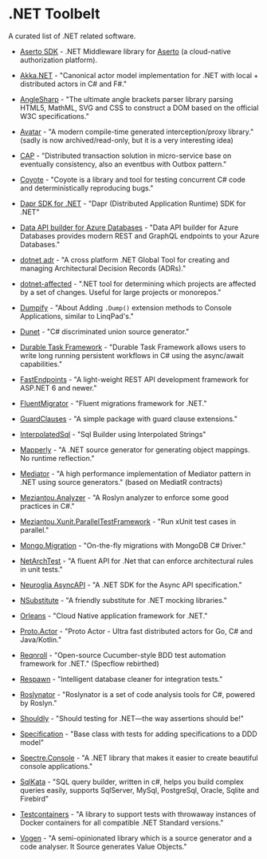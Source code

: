 # .NET Toolbelt

A curated list of .NET related software.

* [Aserto SDK](https://github.com/aserto-dev/aserto-dotnet) - .NET Middleware library for [Aserto](https://docs.aserto.com/docs) (a cloud-native authorization platform).

* [Akka.NET](https://github.com/akkadotnet/akka.net) - "Canonical actor model implementation for .NET with local + distributed actors in C# and F#."

* [AngleSharp](https://github.com/AngleSharp/AngleSharp) - "The ultimate angle brackets parser library parsing HTML5, MathML, SVG and CSS to construct a DOM based on the official W3C specifications."

* [Avatar](https://github.com/devlooped/avatar) - "A modern compile-time generated interception/proxy library." (sadly is now archived/read-only, but it is a very interesting idea)

* [CAP](https://github.com/dotnetcore/CAP) - "Distributed transaction solution in micro-service base on eventually consistency, also an eventbus with Outbox pattern."

* [Coyote](https://github.com/microsoft/coyote/) - "Coyote is a library and tool for testing concurrent C# code and deterministically reproducing bugs."

* [Dapr SDK for .NET](https://github.com/dapr/dotnet-sdk) - "Dapr (Distributed Application Runtime) SDK for .NET"

* [Data API builder for Azure Databases](https://github.com/Azure/data-api-builder) - "Data API builder for Azure Databases provides modern REST and GraphQL endpoints to your Azure Databases."

* [dotnet adr](https://github.com/endjin/dotnet-adr) - "A cross platform .NET Global Tool for creating and managing Architectural Decision Records (ADRs)."

* [dotnet-affected](https://github.com/leonardochaia/dotnet-affected) - ".NET tool for determining which projects are affected by a set of changes. Useful for large projects or monorepos."

* [Dumpify](https://github.com/MoaidHathot/Dumpify) - "About
Adding `.Dump()` extension methods to Console Applications, similar to LinqPad's."

* [Dunet](https://github.com/domn1995/dunet) - "C# discriminated union source generator."

* [Durable Task Framework](https://github.com/Azure/durabletask) - "Durable Task Framework allows users to write long running persistent workflows in C# using the async/await capabilities."

* [FastEndpoints](https://github.com/FastEndpoints/FastEndpoints) - "A light-weight REST API development framework for ASP.NET 6 and newer."

* [FluentMigrator](https://github.com/fluentmigrator/fluentmigrator) - "Fluent migrations framework for .NET."

* [GuardClauses](https://github.com/ardalis/GuardClauses) - "A simple package with guard clause extensions."

* [InterpolatedSql](https://github.com/Drizin/InterpolatedSql) - "Sql Builder using Interpolated Strings"

* [Mapperly](https://github.com/riok/mapperly) - "A .NET source generator for generating object mappings. No runtime reflection."

* [Mediator](https://github.com/martinothamar/Mediator) - "A high performance implementation of Mediator pattern in .NET using source generators."
(based on MediatR contracts)

* [Meziantou.Analyzer](https://github.com/meziantou/Meziantou.Analyzer) - "A Roslyn analyzer to enforce some good practices in C#."

* [Meziantou.Xunit.ParallelTestFramework](https://github.com/meziantou/Meziantou.Xunit.ParallelTestFramework) - "Run xUnit test cases in parallel."

* [Mongo.Migration](https://github.com/SRoddis/Mongo.Migration) - "On-the-fly migrations with MongoDB C# Driver."

* [NetArchTest](https://github.com/BenMorris/NetArchTest) - "A fluent API for .Net that can enforce architectural rules in unit tests."

* [Neuroglia AsyncAPI](https://github.com/neuroglia-io/asyncapi) - "A .NET SDK for the Async API specification."

* [NSubstitute](https://github.com/nsubstitute/NSubstitute) - "A friendly substitute for .NET mocking libraries."

* [Orleans](https://github.com/dotnet/orleans) - "Cloud Native application framework for .NET."

* [Proto.Actor](https://github.com/asynkron/protoactor-dotnet) - "Proto Actor - Ultra fast distributed actors for Go, C# and Java/Kotlin."

* [Reqnroll](https://github.com/reqnroll/Reqnroll) - "Open-source Cucumber-style BDD test automation framework for .NET." (Specflow rebirthed)

* [Respawn](https://github.com/jbogard/Respawn) - "Intelligent database cleaner for integration tests."

* [Roslynator](https://github.com/dotnet/roslynator) - "Roslynator is a set of code analysis tools for C#, powered by Roslyn."

* [Shouldly](https://github.com/shouldly/shouldly) - "Should testing for .NET—the way assertions should be!"

* [Specification](https://github.com/ardalis/specification) - "Base class with tests for adding specifications to a DDD model"

* [Spectre.Console](https://github.com/spectreconsole/spectre.console) - "A .NET library that makes it easier to create beautiful console applications."

* [SqlKata](https://github.com/sqlkata/querybuilder) - "SQL query builder, written in c#, helps you build complex queries easily, supports SqlServer, MySql, PostgreSql, Oracle, Sqlite and Firebird"

* [Testcontainers](https://github.com/testcontainers/testcontainers-dotnet) - "A library to support tests with throwaway instances of Docker containers for all compatible .NET Standard versions."

* [Vogen](https://github.com/SteveDunn/Vogen) - "A semi-opinionated library which is a source generator and a code analyser. It Source generates Value Objects."

